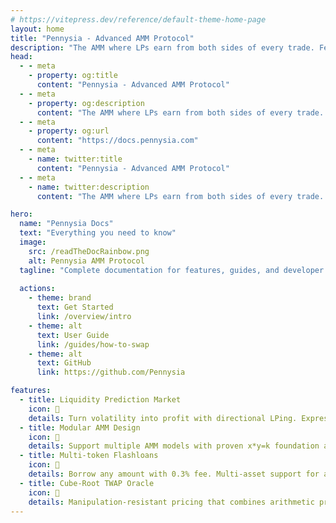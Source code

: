 ```yaml
---
# https://vitepress.dev/reference/default-theme-home-page
layout: home
title: "Pennysia - Advanced AMM Protocol"
description: "The AMM where LPs earn from both sides of every trade. Features Liquidity Prediction Markets, uncollateralized flashloans, and manipulation-resistant oracle."
head:
  - - meta
    - property: og:title
      content: "Pennysia - Advanced AMM Protocol"
  - - meta
    - property: og:description
      content: "The AMM where LPs earn from both sides of every trade. Features Liquidity Prediction Markets, uncollateralized flashloans, and manipulation-resistant oracle."
  - - meta
    - property: og:url
      content: "https://docs.pennysia.com"
  - - meta
    - name: twitter:title
      content: "Pennysia - Advanced AMM Protocol"
  - - meta
    - name: twitter:description
      content: "The AMM where LPs earn from both sides of every trade. Revolutionary DeFi innovation."

hero:
  name: "Pennysia Docs"
  text: "Everything you need to know"
  image:
    src: /readTheDocRainbow.png
    alt: Pennysia AMM Protocol
  tagline: "Complete documentation for features, guides, and developer resources"
  
  actions:
    - theme: brand
      text: Get Started
      link: /overview/intro
    - theme: alt
      text: User Guide
      link: /guides/how-to-swap
    - theme: alt
      text: GitHub
      link: https://github.com/Pennysia

features:
  - title: Liquidity Prediction Market
    icon: 📘
    details: Turn volatility into profit with directional LPing. Express market bias while earning fees from both sides.
  - title: Modular AMM Design
    icon: 📘
    details: Support multiple AMM models with proven x*y=k foundation and planned future expansions.
  - title: Multi-token Flashloans  
    icon: 📘
    details: Borrow any amount with 0.3% fee. Multi-asset support for arbitrage, liquidations, and complex strategies.
  - title: Cube-Root TWAP Oracle
    icon: 📘
    details: Manipulation-resistant pricing that combines arithmetic precision with geometric stability.
---
```



